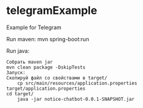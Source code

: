 # telegramExample
Example for Telegram

Run maven:
    mvn spring-boot:run

Run java:

    Собрать maven jar
	mvn clean package -DskipTests
    Запуск:
	Скопируй файл со свойствами в target/
	    cp src/main/resources/application.properties target/application.properties
	cd target/
	    java -jar notice-chatbot-0.0.1-SNAPSHOT.jar 


